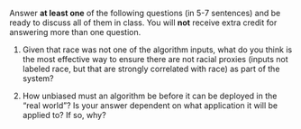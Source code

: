 Answer **at least one** of the following questions (in 5-7 sentences) and be ready to discuss all of them in class. You will **not** receive extra credit for answering more than one question. 

1. Given that race was not one of the algorithm inputs, what do you think is the most effective way to ensure there are not racial proxies (inputs not labeled race, but that are strongly correlated with race) as part of the system?

2. How unbiased must an algorithm be before it can be deployed in the “real world”? Is your answer dependent on what application it will be applied to? If so, why?
